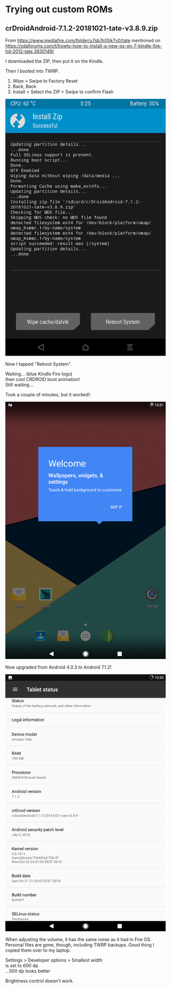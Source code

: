 # Trying out custom ROMs

## crDroidAndroid-7.1.2-20181021-tate-v3.8.9.zip
From https://www.mediafire.com/folder/u7sb7p10ik7v0/tate
mentioned on
https://xdaforums.com/t/howto-how-to-install-a-new-os-on-7-kindle-fire-hd-2012-tate.3930149/

I downloaded the ZIP, then put it on the Kindle.

Then I booted into TWRP.

1. Wipe > Swipe to Factory Reset
2. Back, Back
3. Install > Select the ZIP > Swipe to confirm Flash

![](Screenshots/Screenshot_2025-05-06-00-25-18.png)

Now I tapped "Reboot System".

Waiting... (blue Kindle Fire logo)  
then cool CRDROID boot animation!  
Still waiting...

Took a couple of minutes, but it worked!:

![](Screenshots/Screenshot_20250505-223110.png)

Now upgraded from Android 4.0.3 to Android 7.1.2!

![](Screenshots/Screenshot_20250505-223508.png)

When adjusting the volume, it has the same noise as it had in Fire OS.  
Personal files are gone, though, including TWRP backups. Good thing I copied
them over to my laptop.

Settings > Developer options > Smallest width  
is set to 600 dp  
...500 dp looks better

Brightness control doesn't work.